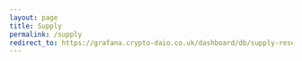```yaml
---
layout: page
title: Supply
permalink: /supply
redirect_to: https://grafana.crypto-daio.co.uk/dashboard/db/supply-reserves-and-equilibrium?refresh=30m&orgId=1
---
```

